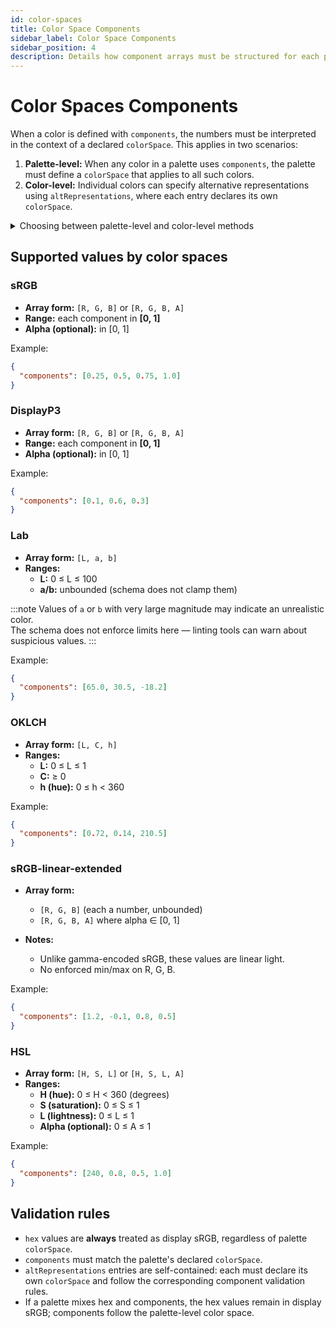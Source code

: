 ```yaml
---
id: color-spaces
title: Color Space Components
sidebar_label: Color Space Components
sidebar_position: 4
description: Details how component arrays must be structured for each palette colorSpace and the validation rules that apply to them.
---
```


# Color Spaces Components

When a color is defined with `components`, the numbers must be interpreted in the context of a declared `colorSpace`. This applies in two scenarios:

1. **Palette-level:** When any color in a palette uses `components`, the palette must define a `colorSpace` that applies to all such colors.
2. **Color-level:** Individual colors can specify alternative representations using `altRepresentations`, where each entry declares its own `colorSpace`.

<details>
  <summary>Choosing between palette-level and color-level methods</summary>

Both approaches have distinct advantages and trade-offs depending on your use case.

## Palette-level colorSpace + components

### Pros:

- Consistency - entire palette uses one color space
- Simpler tooling - tools know upfront what space all colors are in
- Smaller file size - no repeated colorSpace declarations

### Cons:

- Inflexible - can't mix color spaces within one palette
- Lossy conversion - if source colors are from different spaces, you're forced to convert everything to one space

## Color-level altRepresentations

### Pros:

- Preserve original values - keep colors in their native spaces without conversion
- Multiple representations - same color in Lab, sRGB, OKLCH simultaneously
- Tool flexibility - apps can pick the most appropriate representation

### Cons:

- Larger files - repeated colorSpace declarations and multiple representations
- Complexity - tools must handle mixed color spaces
- Potential inconsistency - same color with different representations might not match exactly

</details>

## Supported values by color spaces

### sRGB

- **Array form:** `[R, G, B]` or `[R, G, B, A]`
- **Range:** each component in **[0, 1]**
- **Alpha (optional):** in [0, 1]

Example:

```json
{
  "components": [0.25, 0.5, 0.75, 1.0]
}
```

### DisplayP3

- **Array form:** `[R, G, B]` or `[R, G, B, A]`
- **Range:** each component in **[0, 1]**
- **Alpha (optional):** in [0, 1]

Example:

```json
{
  "components": [0.1, 0.6, 0.3]
}
```

### Lab

- **Array form:** `[L, a, b]`
- **Ranges:**
  - **L:** 0 ≤ L ≤ 100
  - **a/b:** unbounded (schema does not clamp them)

:::note
Values of `a` or `b` with very large magnitude may indicate an unrealistic color.  
The schema does not enforce limits here — linting tools can warn about suspicious values.
:::

Example:

```json
{
  "components": [65.0, 30.5, -18.2]
}
```

### OKLCH

- **Array form:** `[L, C, h]`
- **Ranges:**
  - **L:** 0 ≤ L ≤ 1
  - **C:** ≥ 0
  - **h (hue):** 0 ≤ h < 360

Example:

```json
{
  "components": [0.72, 0.14, 210.5]
}
```

### sRGB-linear-extended

- **Array form:**

  - `[R, G, B]` (each a number, unbounded)
  - `[R, G, B, A]` where alpha ∈ [0, 1]

- **Notes:**
  - Unlike gamma-encoded sRGB, these values are linear light.
  - No enforced min/max on R, G, B.

Example:

```json
{
  "components": [1.2, -0.1, 0.8, 0.5]
}
```

### HSL

- **Array form:** `[H, S, L]` or `[H, S, L, A]`
- **Ranges:**
  - **H (hue):** 0 ≤ H < 360 (degrees)
  - **S (saturation):** 0 ≤ S ≤ 1
  - **L (lightness):** 0 ≤ L ≤ 1
  - **Alpha (optional):** 0 ≤ A ≤ 1

Example:

```json
{
  "components": [240, 0.8, 0.5, 1.0]
}
```

## Validation rules

- `hex` values are **always** treated as display sRGB, regardless of palette `colorSpace`.
- `components` must match the palette's declared `colorSpace`.
- `altRepresentations` entries are self-contained: each must declare its own `colorSpace` and follow the corresponding component validation rules.
- If a palette mixes hex and components, the hex values remain in display sRGB; components follow the palette-level color space.

